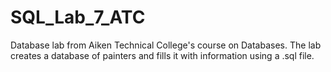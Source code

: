 # SQL_Lab_7_ATC

Database lab from Aiken Technical College's course on Databases. The lab creates a database of painters and fills it with information using a .sql file.
